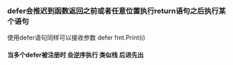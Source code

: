 ### defer会推迟到函数返回之前或者任意位置执行return语句之后执行某个语句

使用defer语句同样可以接收参数
defer fmt.Print(i)

#### 当多个defer被注册时 会逆序执行 类似栈 后进先出
